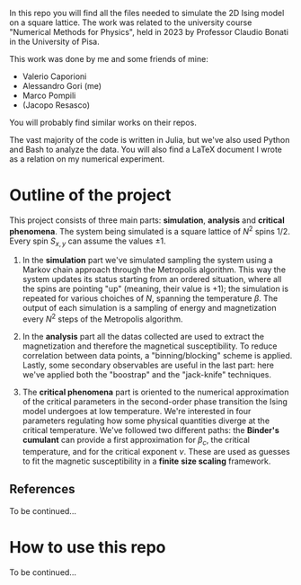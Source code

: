 In this repo you will find all the files needed to simulate
the 2D Ising model on a square lattice. The work was related to the university
course "Numerical Methods for Physics", held in 2023 by Professor Claudio
Bonati in the University of Pisa.

This work was done by me and some friends of mine:
- Valerio Caporioni
- Alessandro Gori (me)
- Marco Pompili
- (Jacopo Resasco)

You will probably find similar works on their repos.

The vast majority of the code is written in Julia, but we've also used
Python and Bash to analyze the data. You will also find a LaTeX document I
wrote as a relation on my numerical experiment.

# Outline of the project
This project consists of three main parts: **simulation**, **analysis** and
**critical phenomena**. The system being simulated is a square lattice of $N^2$ 
spins $1/2$. Every spin $S_{x,y}$ can assume the values $\pm 1$.

1. In the **simulation** part we've simulated sampling the system using a 
Markov chain approach through the Metropolis algorithm. This way the system
updates its status starting from an ordered situation, where all the spins are
pointing "up" (meaning, their value is $+1$); the simulation is repeated for
various choiches of $N$, spanning the temperature $\beta$. The output of each
simulation is a sampling of energy and magnetization every $N^2$ steps of the
Metropolis algorithm.

2. In the **analysis** part all the datas collected are used to extract the
magnetization and therefore the magnetical susceptibility. To reduce correlation 
between data points, a "binning/blocking" scheme is applied. Lastly, some
secondary observables are useful in the last part: here we've applied both the
"boostrap" and the "jack-knife" techniques.

3. The **critical phenomena** part is oriented to the numerical approximation
of the critical parameters in the second-order phase transition the Ising
model undergoes at low temperature. We're interested in four parameters regulating
how some physical quantities diverge at the critical temperature. We've followed
two different paths: the **Binder's cumulant** can provide a first approximation
for $\beta_c$, the critical temperature, and for the critical exponent $\nu$.
These are used as guesses to fit the magnetic susceptibility in a **finite**
**size scaling** framework.

## References

To be continued...

# How to use this repo

To be continued...

